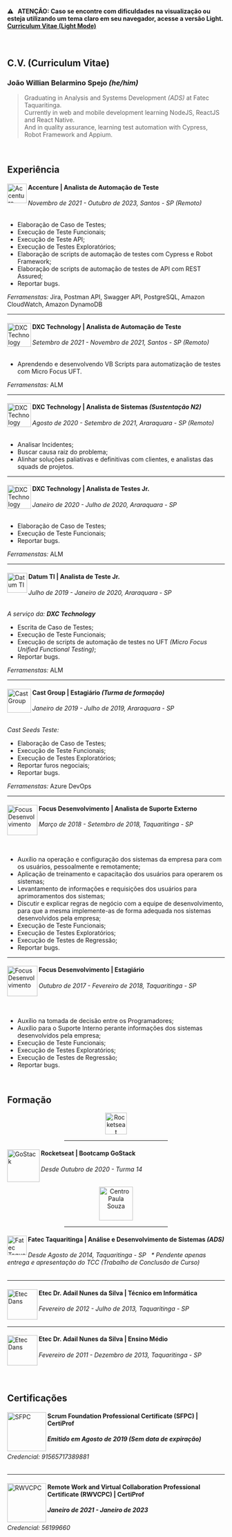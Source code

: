 #### <b>⚠️ &nbsp; ATENÇÃO:</b> Caso se encontre com dificuldades na visualização ou esteja utilizando um tema claro em seu navegador, acesse a versão Light. [Curriculum Vitae (Light Mode)](https://github.com/joaowillianspejo/cv/blob/main/Curriculum%20Vitae%20(Light%20Mode).md)

<br>

<h2>C.V. (Curriculum Vitae)</h2>

<h3>João Willian Belarmino Spejo <i>(he/him)</i></h3>

> Graduating in Analysis and Systems Development *(ADS)* at Fatec Taquaritinga.<br>
Currently in web and mobile development learning NodeJS, ReactJS and React Native.<br>
And in quality assurance, learning test automation with Cypress, Robot Framework and Appium.

<br>

Experiência
----
<div>
  <a href="https://www.accenture.com/br-pt"><img alt="Accenture" src="https://user-images.githubusercontent.com/44349156/144253138-702c57b2-7210-4735-be78-f0179ffb480c.png" align="left" height="45"></a>
  <div>
    <h4><b>Accenture</b> | Analista de Automação de Teste</h4>
    <h6>Novembro de 2021 - Outubro de 2023, Santos - SP <i>(Remoto)</i></h6>
  </div>
</div>

- Elaboração de Caso de Testes;
- Execução de Teste Funcionais;
- Execução de Teste API;
- Execução de Testes Exploratórios;
- Elaboração de scripts de automação de testes com Cypress e Robot Framework;
- Elaboração de scripts de automação de testes de API com REST Assured;
- Reportar bugs.

*Ferramenstas:* Jira, Postman API, Swagger API, PostgreSQL, Amazon CloudWatch, Amazon DynamoDB

---
<div>
  <a href="https://www.dxc.com/br/pt"><img alt="DXC Technology" src="https://user-images.githubusercontent.com/44349156/121361136-628a8300-c90b-11eb-9e57-cfe572eceb96.png" align="left" height="55"></a>
  <div>
    <h4><b>DXC Technology</b> | Analista de Automação de Teste</h4>
    <h6>Setembro de 2021 - Novembro de 2021, Santos - SP <i>(Remoto)</i></h6>
  </div>
</div>

- Aprendendo e desenvolvendo VB Scripts para automatização de testes com Micro Focus UFT.

*Ferramenstas:* ALM

----
<div>
  <a href="https://www.dxc.com/br/pt"><img alt="DXC Technology" src="https://user-images.githubusercontent.com/44349156/121361136-628a8300-c90b-11eb-9e57-cfe572eceb96.png" align="left" height="55"></a>
  <div>
    <h4><b>DXC Technology</b> | Analista de Sistemas <i>(Sustentação N2)</i></h4>
    <h6>Agosto de 2020 - Setembro de 2021, Araraquara - SP <i>(Remoto)</i></h6>
  </div>
</div>

- Analisar Incidentes;
- Buscar causa raiz do problema;
- Alinhar soluções paliativas e definitivas com clientes, e analistas das squads de projetos.

---
<div>
  <a href="https://www.dxc.com/br/pt"><img alt="DXC Technology" src="https://user-images.githubusercontent.com/44349156/121361136-628a8300-c90b-11eb-9e57-cfe572eceb96.png" align="left" height="55"></a>
  <div>
    <h4><b>DXC Technology</b> | Analista de Testes Jr.</h4>
    <h6>Janeiro de 2020 - Julho de 2020, Araraquara - SP</h6>
  </div>
</div>

- Elaboração de Caso de Testes;
- Execução de Teste Funcionais;
- Reportar bugs.

*Ferramenstas:* ALM

---
<div>
  <a href="https://www.datum.inf.br/"><img alt="Datum TI" src="https://www.datum.inf.br/wp-content/uploads/2019/09/Logos_Colors_20.png" align="left" height="46"></a>
  <div>
    <h4><b>Datum TI</b> | Analista de Teste Jr.</h4>
    <h6>Julho de 2019 - Janeiro de 2020, Araraquara - SP</h6>
  </div>
</div>

<i>A serviço da: <b>DXC Technology</b></i>
- Escrita de Caso de Testes;
- Execução de Teste Funcionais;
- Execução de scripts de automação de testes no UFT *(Micro Focus Unified Functional Testing)*;
- Reportar bugs.

*Ferramenstas:* ALM

---
<div>
  <a href="https://www.castgroup.com.br/pt/"><img alt="Cast Group" src="https://user-images.githubusercontent.com/44349156/119878879-05e99a00-bf01-11eb-87b6-074714a08370.png" align="left" height="55"></a>
  <div>
    <h4><b>Cast Group</b> | Estagiário <i>(Turma de formação)</i></h4>
    <h6>Janeiro de 2019 - Julho de 2019, Araraquara - SP</h6>
  </div>
<div>
  
<i>Cast Seeds Teste:</i>
- Elaboração de Caso de Testes;
- Execução de Teste Funcionais;
- Execução de Testes Exploratórios;
- Reportar furos negociais;
- Reportar bugs.

*Ferramenstas:* Azure DevOps

---
<div>
  <a href="http://www.focussp.com.br/"><img alt="Focus Desenvolvimento" src="https://user-images.githubusercontent.com/44349156/228270823-a596ab49-1234-4afe-9a5e-471a11711d5c.png" align="left" height="70"></a>
  <div>
    <h4><b>Focus Desenvolvimento</b> | Analista de Suporte Externo</h4>
    <h6>Março de 2018 - Setembro de 2018, Taquaritinga - SP</h6>
  </div>
</div>
<br/>
  
- Auxílio na operação e configuração dos sistemas da empresa para com os usuários, pessoalmente e remotamente;
- Aplicação de treinamento e capacitação dos usuários para operarem os sistemas;
- Levantamento de informações e requisições dos usuários para aprimoramentos dos sistemas;
- Discutir e explicar regras de negócio com a equipe de desenvolvimento, para que a mesma implemente-as de forma adequada nos sistemas desenvolvidos pela empresa;
- Execução de Teste Funcionais;
- Execução de Testes Exploratórios;
- Execução de Testes de Regressão;
- Reportar bugs.

---
<div>
  <a href="http://www.focussp.com.br/"><img alt="Focus Desenvolvimento" src="https://user-images.githubusercontent.com/44349156/228270823-a596ab49-1234-4afe-9a5e-471a11711d5c.png" align="left" height="70"></a>
  <div>
    <h4><b>Focus Desenvolvimento</b> | Estagiário</h4>
    <h6>Outubro de 2017 - Fevereiro de 2018, Taquaritinga - SP</h6>
  </div>
</div>
<br/>

- Auxílio na tomada de decisão entre os Programadores;
- Auxílio para o Suporte Interno perante informações dos sistemas desenvolvidos pela empresa;
- Execução de Teste Funcionais;
- Execução de Testes Exploratórios;
- Execução de Testes de Regressão;
- Reportar bugs.

<br>

Formação
---
<div align="center">
  <a href="https://rocketseat.com.br/"><img alt="Rocketseat" src="https://user-images.githubusercontent.com/44349156/122497141-45b51600-cfc3-11eb-92ef-2dfb8a7e3f62.png" height="50"></a>
  <hr width="240"/>
</div>

<div>
  <img alt="GoStack" src="https://user-images.githubusercontent.com/44349156/122497750-4bf7c200-cfc4-11eb-95b2-5c55a150f42c.png" align="left" height="75">
  <div>
    <h4><b>Rocketseat</b> | Bootcamp GoStack</h4>
    <h6>Desde Outubro de 2020 - Turma 14</h6>
  </div>
</div>

<div align="center">
  <a href="https://www.cps.sp.gov.br/"><img alt="Centro Paula Souza" src="https://user-images.githubusercontent.com/44349156/130835882-0e24e4b7-c5ff-4048-bb31-e23f99a4a8a1.png" height="78"></a>
  <hr width="240"/>
</div>

<div>
  <a href="https://www.fatectq.edu.br/curso/analise-e-desenvolvimento-de-sistemas"><img alt="Fatec Taquaritinga" src="https://user-images.githubusercontent.com/44349156/130834833-c1e38fce-ea98-4aa8-97ce-48da96e60dc7.png" align="left" height="45"></a>
  <div>
    <h4><b>Fatec Taquaritinga</b> | Análise e Desenvolvimento de Sistemas <i>(ADS)</i></h4>
    <h6>Desde Agosto de 2014, Taquaritinga - SP &nbsp; * Pendente apenas entrega e apresentação do TCC <i>(Trabalho de Conclusão de Curso)</i></h6>
  </div>
<div>
  
---
<div>
  <img alt="Etec Dans" src="https://user-images.githubusercontent.com/44349156/130834329-0940dd4f-b4ac-4f05-9ac2-dfbac491d091.png" align="left" height="70">
  <div>
    <h4><b>Etec Dr. Adail Nunes da Silva</b> | Técnico em Informática</h4>
    <h6>Fevereiro de 2012 - Julho de 2013, Taquaritinga - SP</h6>
  </div>
</div>
  
---
<div>
  <img alt="Etec Dans" src="https://user-images.githubusercontent.com/44349156/130834329-0940dd4f-b4ac-4f05-9ac2-dfbac491d091.png" align="left" height="70">
  <div>
    <h4><b>Etec Dr. Adail Nunes da Silva</b> | Ensino Médio</h4>
    <h6>Fevereiro de 2011 - Dezembro de 2013, Taquaritinga - SP</h6>
  </div>
</div>

<br>

Certificações
---
<div>
  <img alt="SFPC" src="https://cdn.shopify.com/s/files/1/0299/9215/7283/files/Scrum-Foundation-Professional-Certificate-SFPC_480x480.png" align="left" height="90">
  <div>
    <h4><b>Scrum Foundation Professional Certificate (SFPC)</b> | CertiProf</h4>
    <h5>Emitido em Agosto de 2019 <i>(Sem data de expiração)</i></h5>
    <h6>Credencial: 91565717389881</h6>
  </div>
</div>

---
<div>
  <img alt="RWVCPC" src="https://user-images.githubusercontent.com/44349156/204023081-3c7c2fe5-6137-4917-a467-ffbce2605fbc.png" align="left" height="90">
  <div>
    <h4><b>Remote Work and Virtual Collaboration Professional Certificate (RWVCPC)</b> | CertiProf</h4>
    <h5>Janeiro de 2021 - Janeiro de 2023</h5>
    <h6>Credencial: 56199660</h6>
  </div>
</div>
